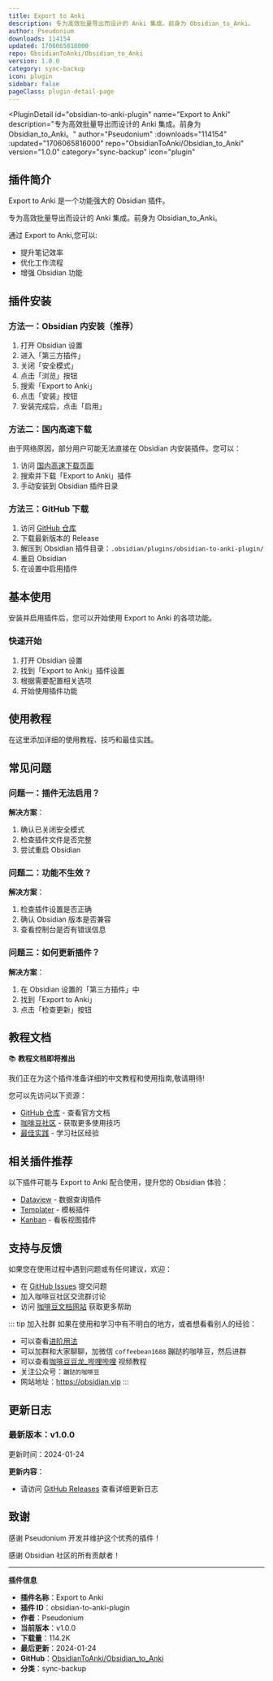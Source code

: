 ```yaml
---
title: Export to Anki
description: 专为高效批量导出而设计的 Anki 集成。前身为 Obsidian_to_Anki。
author: Pseudonium
downloads: 114154
updated: 1706065816000
repo: ObsidianToAnki/Obsidian_to_Anki
version: 1.0.0
category: sync-backup
icon: plugin
sidebar: false
pageClass: plugin-detail-page
---
```


<PluginDetail
  id="obsidian-to-anki-plugin"
  name="Export to Anki"
  description="专为高效批量导出而设计的 Anki 集成。前身为 Obsidian_to_Anki。"
  author="Pseudonium"
  :downloads="114154"
  :updated="1706065816000"
  repo="ObsidianToAnki/Obsidian_to_Anki"
  version="1.0.0"
  category="sync-backup"
  icon="plugin"
>

<!-- AUTO_GENERATED_START -->
## 插件简介

Export to Anki 是一个功能强大的 Obsidian 插件。

专为高效批量导出而设计的 Anki 集成。前身为 Obsidian_to_Anki。

通过 Export to Anki,您可以:

- 提升笔记效率
- 优化工作流程
- 增强 Obsidian 功能

<!-- AUTO_GENERATED_END -->

<!-- AUTO_GENERATED_START -->
## 插件安装

### 方法一：Obsidian 内安装（推荐）

1. 打开 Obsidian 设置
2. 进入「第三方插件」
3. 关闭「安全模式」
4. 点击「浏览」按钮
5. 搜索「Export to Anki」
6. 点击「安装」按钮
7. 安装完成后，点击「启用」

### 方法二：国内高速下载

由于网络原因，部分用户可能无法直接在 Obsidian 内安装插件。您可以：

1. 访问 [国内高速下载页面](/zh/documentation/obsidian-plugins-download.html)
2. 搜索并下载「Export to Anki」插件
3. 手动安装到 Obsidian 插件目录

### 方法三：GitHub 下载

1. 访问 [GitHub 仓库](https://github.com/ObsidianToAnki/Obsidian_to_Anki)
2. 下载最新版本的 Release
3. 解压到 Obsidian 插件目录：`.obsidian/plugins/obsidian-to-anki-plugin/`
4. 重启 Obsidian
5. 在设置中启用插件

## 基本使用

安装并启用插件后，您可以开始使用 Export to Anki 的各项功能。

### 快速开始

1. 打开 Obsidian 设置
2. 找到「Export to Anki」插件设置
3. 根据需要配置相关选项
4. 开始使用插件功能

<!-- AUTO_GENERATED_END -->

<!-- CUSTOM_CONTENT_START:tutorial -->
## 使用教程

在这里添加详细的使用教程、技巧和最佳实践。

<!-- CUSTOM_CONTENT_END:tutorial -->

<!-- SHARED_CONTENT_START -->
## 常见问题

### 问题一：插件无法启用？

**解决方案**：
1. 确认已关闭安全模式
2. 检查插件文件是否完整
3. 尝试重启 Obsidian

### 问题二：功能不生效？

**解决方案**：
1. 检查插件设置是否正确
2. 确认 Obsidian 版本是否兼容
3. 查看控制台是否有错误信息

### 问题三：如何更新插件？

**解决方案**：
1. 在 Obsidian 设置的「第三方插件」中
2. 找到「Export to Anki」
3. 点击「检查更新」按钮

## 教程文档

📚 **教程文档即将推出**

我们正在为这个插件准备详细的中文教程和使用指南,敬请期待!

您可以先访问以下资源：
- [GitHub 仓库](https://github.com/ObsidianToAnki/Obsidian_to_Anki) - 查看官方文档
- [咖啡豆社区](/zh/bases/) - 获取更多使用技巧
- [最佳实践](/zh/best-practices/) - 学习社区经验

## 相关插件推荐

以下插件可能与 Export to Anki 配合使用，提升您的 Obsidian 体验：

- [Dataview](/zh/plugins/dataview.html) - 数据查询插件
- [Templater](/zh/plugins/templater-obsidian.html) - 模板插件
- [Kanban](/zh/plugins/obsidian-kanban.html) - 看板视图插件

## 支持与反馈

如果您在使用过程中遇到问题或有任何建议，欢迎：

- 在 [GitHub Issues](https://github.com/ObsidianToAnki/Obsidian_to_Anki/issues) 提交问题
- 加入咖啡豆社区交流群讨论
- 访问 [咖啡豆文档网站](https://obsidian.vip) 获取更多帮助

::: tip 加入社群
如果在使用和学习中有不明白的地方，或者想看看别人的经验：
- 可以查看[进阶用法](/zh/advanced)
- 可以加群和大家聊聊，加微信 `coffeebean1688` 蹦跶的咖啡豆，然后进群
- 可以查看[咖啡豆豆龙_哔哩哔哩](https://space.bilibili.com/618777356) 视频教程
- 关注公众号：`蹦跶的咖啡豆`
- 网站地址：https://obsidian.vip
:::
<!-- SHARED_CONTENT_END -->

<!-- AUTO_GENERATED_START -->
## 更新日志

### 最新版本：v1.0.0

更新时间：2024-01-24

**更新内容**：
- 请访问 [GitHub Releases](https://github.com/ObsidianToAnki/Obsidian_to_Anki/releases) 查看详细更新日志

## 致谢

感谢 Pseudonium 开发并维护这个优秀的插件！

感谢 Obsidian 社区的所有贡献者！

---

**插件信息**
- **插件名称**：Export to Anki
- **插件 ID**：obsidian-to-anki-plugin
- **作者**：Pseudonium
- **当前版本**：v1.0.0
- **下载量**：114.2K
- **最后更新**：2024-01-24
- **GitHub**：[ObsidianToAnki/Obsidian_to_Anki](https://github.com/ObsidianToAnki/Obsidian_to_Anki)
- **分类**：sync-backup
<!-- AUTO_GENERATED_END -->

</PluginDetail>

